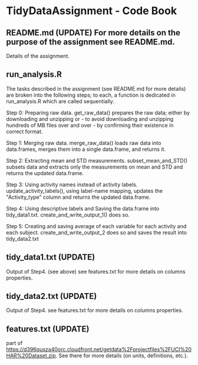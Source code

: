 TidyDataAssignment - Code Book
==================

README.md (UPDATE) For more details on the purpose of the assignment see README.md.
------------------
Details of the assignment.

run_analysis.R 
------------------
The tasks described in the assignment (see README.md for more details) are broken into the following steps; to each, a function is dedicated in run_analysis.R which are called sequentially. 

Step 0: Preparing raw data. get_raw_data() prepares the raw data; either by downloading and unzipping or - to avoid downloading and unzipping hundreds of MB files over and over - by confirming their existence in correct format.

Step 1: Merging raw data. merge_raw_data() loads raw data into data.frames, merges them into a single data.frame, and returns it.

Step 2: Extracting mean and STD measurements. subset_mean_and_STD() subsets data and extracts only the measurements on mean and STD and returns the updated data.frame.

Step 3: Using activity names instead of activity labels. update_activity_labels(), using label-name mapping, updates the "Activity_type" column and returns the updated data.frame.

Step 4: Using descriptive labels and Saving the data.frame into tidy_data1.txt. create_and_write_output_1() does so.

Step 5: Creating and saving average of each variable for each activity and each subject. create_and_write_output_2 does so and saves the result into tidy_data2.txt

tidy_data1.txt (UPDATE)
------------------

Output of Step4. (see above) see features.txt for more details on columns properties.


tidy_data2.txt (UPDATE)
------------------

Output of Step4. see features.txt for more details on columns properties.


features.txt  (UPDATE)
------------------

part of https://d396qusza40orc.cloudfront.net/getdata%2Fprojectfiles%2FUCI%20HAR%20Dataset.zip. See there for more details (on units, definitions, etc.).





